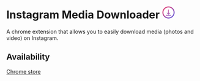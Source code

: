 # Instagram Media Downloader ![](https://github.com/devplacca/chrome-IGmd/blob/master/assets/logo/igdown32.png)
A chrome extension that allows you to easily download media (photos and video) on Instagram.


## Availability
[Chrome store](https://chrome.google.com/webstore/detail/ig-media-downloader/hfcenolookheknpobmckkgccedgnpoff)
